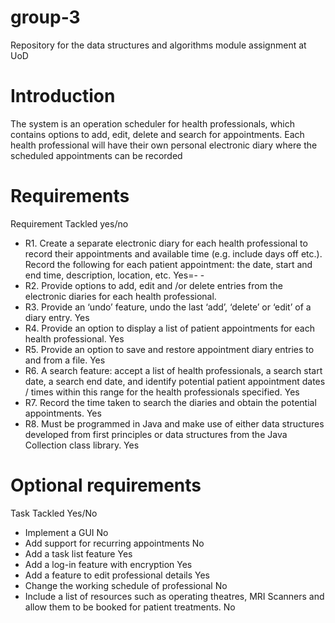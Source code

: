 # group-3
Repository for the data structures and algorithms module assignment at UoD

# Introduction
The system is an operation scheduler for health professionals, which contains options to add, edit, delete and search for appointments. Each health professional will have their own personal electronic diary where the scheduled appointments can be recorded


# Requirements

Requirement	Tackled yes/no
- R1. Create a separate electronic diary for each health professional to record their appointments and available time (e.g. include days off etc.). Record the following for each patient appointment: the date, start and end time, description, location, etc.	Yes=- -
- R2. Provide options to add, edit and /or delete entries from the electronic diaries for each health professional.	
- R3. Provide an ‘undo’ feature, undo the last ‘add’, ‘delete’ or ‘edit’ of a diary entry.	Yes
- R4. Provide an option to display a list of patient appointments for each health professional.	Yes
- R5. Provide an option to save and restore appointment diary entries to and from a file.	Yes
- R6. A search feature: accept a list of health professionals, a search start date, a search end date, and identify potential patient appointment dates / times within this range for the health professionals specified. 	Yes
- R7. Record the time taken to search the diaries and obtain the potential appointments.	Yes
- R8. Must be programmed in Java and make use of either data structures developed from first principles or data structures from the Java Collection class library.	Yes

# Optional requirements
Task	Tackled Yes/No

- Implement a GUI	No
- Add support for recurring appointments	No
- Add a task list feature	Yes
- Add a log-in feature with encryption	Yes
- Add a feature to edit professional details	Yes
- Change the working schedule of professional	No
- Include a list of resources such as operating theatres, MRI Scanners and allow them to be booked for patient treatments.	No


